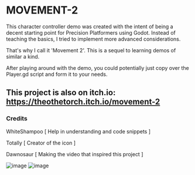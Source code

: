 # MOVEMENT-2

This character controller demo was created with the intent of being a decent starting point for Precision Platformers using Godot.
Instead of teaching the basics, I tried to implement more advanced considerations.

That's why I call it 'Movement 2'. This is a sequel to learning demos of similar a kind.

After playing around with the demo, you could potentially just copy over the Player.gd script and form it to your needs.



## This project is also on itch.io: https://theothetorch.itch.io/movement-2

### Credits

  WhiteShampoo [ Help in understanding and code snippets ]
  
  Totally [ Creator of the icon ]
  
  Dawnosaur [ Making the video that inspired this project ]

![image](https://user-images.githubusercontent.com/57500649/214085074-a8cf40a4-cd1c-49a4-a0a3-9be9fd9049f5.png)
![image](https://user-images.githubusercontent.com/57500649/214085208-de7986bc-8d49-4a07-9976-7630a11a6c15.png)
